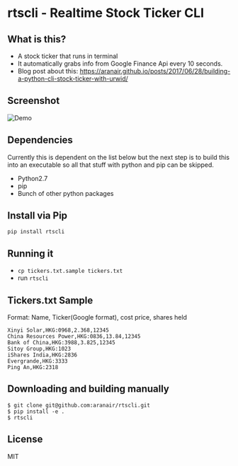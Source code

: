 rtscli - Realtime Stock Ticker CLI
===================================

## What is this?

- A stock ticker that runs in terminal
- It automatically grabs info from Google Finance Api every 10 seconds.
- Blog post about this: https://aranair.github.io/posts/2017/06/28/building-a-python-cli-stock-ticker-with-urwid/

## Screenshot

![Demo](https://github.com/aranair/rtscli/blob/master/rtscli-demo.png?raw=true "Demo")

## Dependencies

Currently this is dependent on the list below but the next step is to build this into an executable so
all that stuff with python and pip can be skipped.

- Python2.7
- pip
- Bunch of other python packages

## Install via Pip

```
pip install rtscli
```

## Running it

- `cp tickers.txt.sample tickers.txt`
- run `rtscli`

## Tickers.txt Sample

Format: Name, Ticker(Google format), cost price, shares held

```
Xinyi Solar,HKG:0968,2.368,12345
China Resources Power,HKG:0836,13.84,12345
Bank of China,HKG:3988,3.825,12345
Sitoy Group,HKG:1023
iShares India,HKG:2836
Evergrande,HKG:3333
Ping An,HKG:2318
```

## Downloading and building manually

```
$ git clone git@github.com:aranair/rtscli.git
$ pip install -e .
$ rtscli
```

## License

MIT
